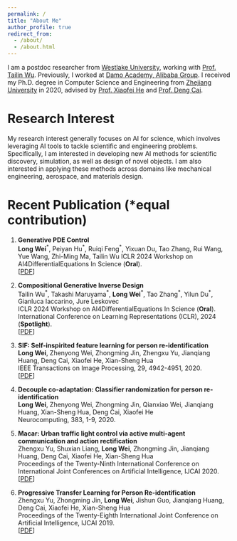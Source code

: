 ```yaml
---
permalink: /
title: "About Me"
author_profile: true
redirect_from: 
  - /about/
  - /about.html
---
```


<!-- # About Me -->
I am a postdoc researcher from [Westlake University](https://en.westlake.edu.cn/), working with [Prof. Tailin Wu](https://tailin.org/). Previously, I worked at [Damo Academy, Alibaba Group](https://damo.alibaba.com/?language=en). I received my Ph.D. degree in Computer Science and Engineering from [Zhejiang University](https://www.zju.edu.cn/english/) in 2020, advised by [Prof. Xiaofei He](http://www.cad.zju.edu.cn/home/xiaofeihe/) and [Prof. Deng Cai](http://www.cad.zju.edu.cn/home/dengcai/).


# Research Interest
My research interest generally focuses on AI for science, which involves leveraging AI tools to tackle scientific and engineering problems. Specifically, I am interested in developing new AI methods for scientific discovery, simulation, as well as design of novel objects. I am also interested in applying these methods across domains like mechanical engineering, aerospace, and materials design. 
<!-- Additionally, I have a keen interest in generative AI. -->

# Recent Publication (*equal contribution)

1. **Generative PDE Control**  
**Long Wei**<sup>\*</sup>, Peiyan Hu<sup>\*</sup>, Ruiqi Feng<sup>\*</sup>, Yixuan Du, Tao Zhang, Rui Wang, Yue Wang, Zhi-Ming Ma, Tailin Wu 
ICLR 2024 Workshop on AI4DifferentialEquations In Science (**Oral**).  
[[PDF](https://openreview.net/forum?id=vaKnCahjdj)]

2. **Compositional Generative Inverse Design**  
Tailin Wu<sup>\*</sup>, Takashi Maruyama<sup>\*</sup>, **Long Wei**<sup>\*</sup>, Tao Zhang<sup>\*</sup>, Yilun Du<sup>\*</sup>, Gianluca Iaccarino, Jure Leskovec   
ICLR 2024 Workshop on AI4DifferentialEquations In Science (**Oral**).  
International Conference on Learning Representations (ICLR), 2024 (**Spotlight**).  
[[PDF](https://openreview.net/forum?id=wmX0CqFSd7)]

3. **SIF: Self-inspirited feature learning for person re-identification**  
**Long Wei**, Zhenyong Wei, Zhongming Jin, Zhengxu Yu, Jianqiang Huang, Deng Cai, Xiaofei He, Xian-Sheng Hua  
IEEE Transactions on Image Processing, 29, 4942-4951, 2020.  
[[PDF](https://www.researchgate.net/profile/Long-Wei-14/publication/339700962_SIF_Self-Inspirited_Feature_Learning_for_Person_Re-Identification/links/64b1eed3c41fb852dd70eb7b/SIF-Self-Inspirited-Feature-Learning-for-Person-Re-Identification.pdf)]  

4. **Decouple co-adaptation: Classifier randomization for person re-identification**  
**Long Wei**, Zhenyong Wei, Zhongming Jin, Qianxiao Wei, Jianqiang Huang, Xian-Sheng Hua, Deng Cai, Xiaofei He  
Neurocomputing, 383, 1-9, 2020.  

5. **Macar: Urban traffic light control via active multi-agent communication and action rectification**  
Zhengxu Yu, Shuxian Liang, **Long Wei**, Zhongming Jin, Jianqiang Huang, Deng Cai, Xiaofei He, Xian-Sheng Hua  
Proceedings of the Twenty-Ninth International Conference on International Joint Conferences on Artificial Intelligence, IJCAI 2020.  
[[PDF](https://www.ijcai.org/proceedings/2020/0345.pdf)]  

6. **Progressive Transfer Learning for Person Re-identification**  
Zhengxu Yu, Zhongming Jin, **Long Wei**, Jishun Guo, Jianqiang Huang, Deng Cai, Xiaofei He, Xian-Sheng Hua  
Proceedings of the Twenty-Eighth International Joint Conference on Artificial Intelligence, IJCAI 2019.  
[[PDF](https://www.ijcai.org/proceedings/2019/0586.pdf)]